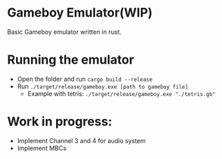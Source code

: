 # Gameboy Emulator(WIP)

Basic Gameboy emulator written in rust.

# Running the emulator
- Open the folder and run ``cargo build --release``
- Run ``./target/release/gameboy.exe [path to gameboy file]``
    - Example with tetris: ``./target/release/gameboy.exe "./tetris.gb"``

# Work in progress:
- Implement Channel 3 and 4 for audio system
- Implement MBCs